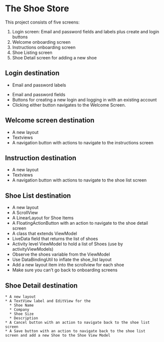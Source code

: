 # The Shoe Store

This project consists of five screens:

1. Login screen: Email and password fields and labels plus create and login buttons
2. Welcome onboarding screen
3. Instructions onboarding screen
4. Shoe Listing screen
5. Shoe Detail screen for adding a new shoe

## Login destination

   * Email and password labels 

   - Email and password fields
   - Buttons for creating a new login and logging in with an existing account
   - Clicking either button navigates to the Welcome Screen.

## Welcome screen destination

   * A new layout
   * Textviews
   * A navigation button with actions to navigate to the instructions screen

## Instruction destination

   * A new layout
   * Textviews
   * A navigation button with actions to navigate to the shoe list screen

## Shoe List destination

   * A new layout
   * A ScrollView
   * A LinearLayout for Shoe Items
   * A FloatingActionButton with an action to navigate to the shoe detail screen
   * A class that extends ViewModel
   * LiveData field that returns the list of shoes
   * Activity level ViewModel to hold a list of Shoes (use by activityViewModels)
   * Observe the shoes variable from the ViewModel
   * Use DataBindingUtil to inflate the shoe_list layout
   * Add a new layout item into the scrollview for each shoe
   * Make sure you can’t go back to onboarding screens

## Shoe Detail destination

    * A new layout
    * A TextView label and EditView for the
      * Shoe Name
      * Company
      * Shoe Size
      * Description
    * A Cancel button with an action to navigate back to the shoe list screen
    * A Save button with an action to navigate back to the shoe list screen and add a new Shoe to the Shoe View Model
    
